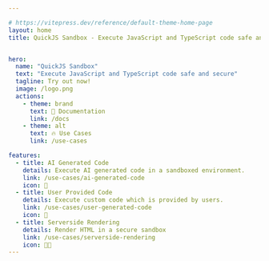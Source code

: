 ```yaml
---

# https://vitepress.dev/reference/default-theme-home-page
layout: home
title: QuickJS Sandbox - Execute JavaScript and TypeScript code safe and secure


hero:
  name: "QuickJS Sandbox"
  text: "Execute JavaScript and TypeScript code safe and secure"
  tagline: Try out now!
  image: /logo.png
  actions:
    - theme: brand
      text: 📒 Documentation
      link: /docs
    - theme: alt
      text: 🔥 Use Cases
      link: /use-cases

features:
  - title: AI Generated Code
    details: Execute AI generated code in a sandboxed environment.
    link: /use-cases/ai-generated-code
    icon: 🤖
  - title: User Provided Code
    details: Execute custom code which is provided by users.
    link: /use-cases/user-generated-code
    icon: 👨
  - title: Serverside Rendering
    details: Render HTML in a secure sandbox
    link: /use-cases/serverside-rendering
    icon: 👨‍🎨
---
```


